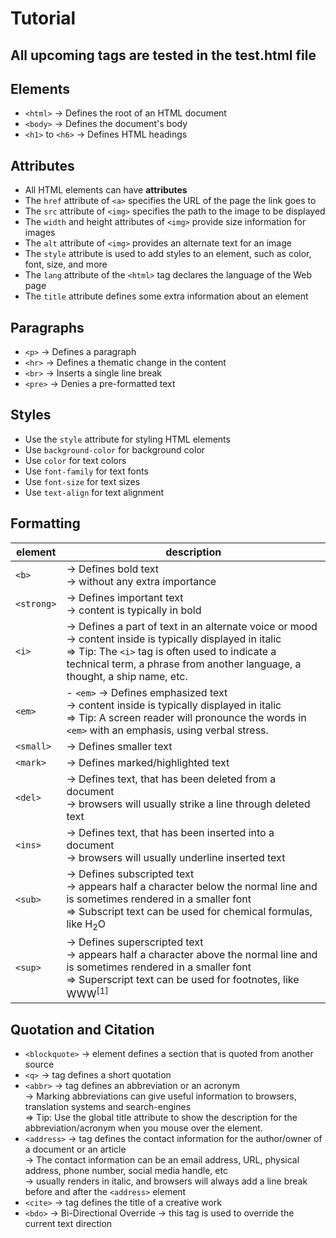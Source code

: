 # Tutorial

## All upcoming tags are tested in the test.html file

## Elements

- `<html>` -> Defines the root of an HTML document
- `<body>` -> Defines the document's body
- `<h1>` to `<h6>` -> Defines HTML headings

## Attributes

- All HTML elements can have **attributes**
- The `href` attribute of `<a>` specifies the URL of the page the link goes to
- The `src` attribute of `<img>` specifies the path to the image to be displayed
- The `width` and height attributes of `<img>` provide size information for images
- The `alt` attribute of `<img>` provides an alternate text for an image
- The `style` attribute is used to add styles to an element, such as color, font, size, and more
- The `lang` attribute of the `<html>` tag declares the language of the Web page
- The `title` attribute defines some extra information about an element

## Paragraphs

- `<p>` -> Defines a paragraph
- `<hr>` -> Defines a thematic change in the content
- `<br>` -> Inserts a single line break
- `<pre>` -> Denies a pre-formatted text

## Styles

- Use the `style` attribute for styling HTML elements
- Use `background-color` for background color
- Use `color` for text colors
- Use `font-family` for text fonts
- Use `font-size` for text sizes
- Use `text-align` for text alignment

## Formatting

|element|description|
|---|---|
|`<b>`|-> Defines bold text <br>-> without any extra importance|
|`<strong>`|-> Defines important text <br>-> content is typically in bold|
|`<i>`|-> Defines a part of text in an alternate voice or mood <br>-> content inside is typically displayed in italic <br>=> Tip: The `<i>` tag is often used to indicate a technical term, a phrase from another language, a thought, a ship name, etc.|
|`<em>`|- `<em>` -> Defines emphasized text <br>-> content inside is typically displayed in italic <br>=> Tip: A screen reader will pronounce the words in `<em>` with an emphasis, using verbal stress.|
|`<small>`|-> Defines smaller text|
|`<mark>`|-> Defines marked/highlighted text|
|`<del>`|-> Defines text, that has been deleted from a document <br>-> browsers will usually strike a line through deleted text|
|`<ins>`|-> Defines text, that has been inserted into a document <br>-> browsers will usually underline inserted text|
|`<sub>`|-> Defines subscripted text <br>-> appears half a character below the normal line and is sometimes rendered in a smaller font <br>=> Subscript text can be used for chemical formulas, like H<sub>2</sub>O|
|`<sup>`|-> Defines superscripted text <br>-> appears half a character above the normal line and is sometimes rendered in a smaller font <br>=> Superscript text can be used for footnotes, like WWW<sup>[1]</sup>|

## Quotation and Citation

- `<blockquote>` -> element defines a section that is quoted from another source
- `<q>` -> tag defines a short quotation
- `<abbr>` -> tag defines an abbreviation or an acronym
    <br>-> Marking abbreviations can give useful information to browsers, translation systems and search-engines
    <br>=> Tip: Use the global title attribute to show the description for the abbreviation/acronym when you mouse over the element.
- `<address>` -> tag defines the contact information for the author/owner of a document or an article
    <br> -> The contact information can be an email address, URL, physical address, phone number, social media handle, etc
    <br> -> usually renders in italic, and browsers will always add a line break before and after the `<address>` element
- `<cite>` -> tag defines the title of a creative work
- `<bdo>` -> Bi-Directional Override
    -> this tag is used to override the current text direction